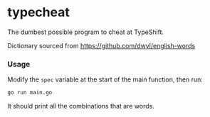 # typecheat

The dumbest possible program to cheat at TypeShift.

Dictionary sourced from <https://github.com/dwyl/english-words>

### Usage

Modify the `spec` variable at the start of the main function, then run:

```bash
go run main.go
```

It should print all the combinations that are words.

